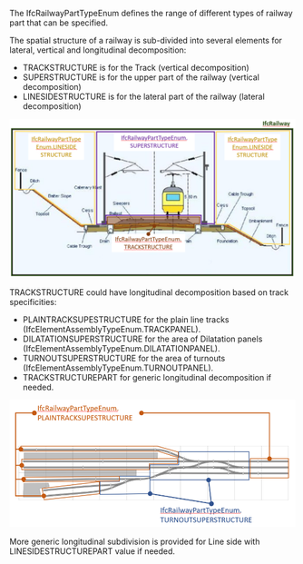 The IfcRailwayPartTypeEnum defines the range of different types of railway part that can be specified.

The spatial structure of a railway is sub-divided into several elements for lateral, vertical and longitudinal decomposition:

* TRACKSTRUCTURE is for the Track (vertical decomposition)
* SUPERSTRUCTURE is for the upper part of the railway (vertical decomposition)
* LINESIDESTRUCTURE is for the lateral part of the railway (lateral decomposition)

!["Railway vertical and lateral spatial decomposition "](../../../../../../figures/IfcRailwayPartTypeEnum-global.png "Figure 1 &mdash; Railway decomposition")

TRACKSTRUCTURE could have longitudinal decomposition based on track specificities:

* PLAINTRACKSUPESTRUCTURE for the plain line tracks (IfcElementAssemblyTypeEnum.TRACKPANEL).
* DILATATIONSUPERSTRUCTURE for the area of Dilatation panels (IfcElementAssemblyTypeEnum.DILATATIONPANEL).
* TURNOUTSUPERSTRUCTURE for the area of turnouts (IfcElementAssemblyTypeEnum.TURNOUTPANEL).
* TRACKSTRUCTUREPART for generic longitudinal decomposition if needed.

!["Railway vertical and lateral spatial decomposition "](../../../../../../figures/IfcRailwayPartTypeEnum-track.png "Figure 2 &mdash; Track longitudinal decomposition")

More generic longitudinal subdivision is provided for Line side with LINESIDESTRUCTUREPART value if needed.
